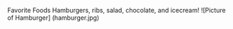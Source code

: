 Favorite Foods
Hamburgers, ribs, salad, chocolate, and icecream!
![Picture of Hamburger] (hamburger.jpg)

